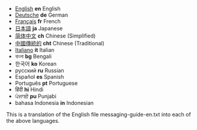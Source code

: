 * <a href="messaging-guide-en.txt">English</a> __en__ English
* <a href="messaging-guide-de.md">Deutsche</a> __de__ German 
* <a href="messaging-guide-fr.md">Français</a> __fr__ French 
* <a href="messaging-guide-ja.md">日本語</a> __ja__ Japanese 
* <a href="messaging-guide-ch.md">简体中文</a> __ch__ Chinese (Simplified)  
* <a href="messaging-guide-cht.md">中國傳統的</a> __cht__ Chinese (Traditional) 
* <a href="messaging-guide-it.md">Italiano</a> __it__ Italian 
* বাংলা __bg__ Bengali  
* 한국어 __ko__ Korean  
* русский __ru__ Russian 
* Español __es__ Spanish  
* Português __pt__ Portuguese  
* हिंदी __hi__ Hindi  
* ਪੰਜਾਬੀ __pu__ Punjabi  
* bahasa Indonesia __in__ Indonesian  


This is a translation of the English file messaging-guide-en.txt into each of the above languages.
